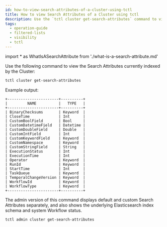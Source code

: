 ```yaml
---
id: how-to-view-search-attributes-of-a-cluster-using-tctl
title: How to view Search Attributes of a Cluster using tctl
description: Use the `tctl cluster get-search-attributes` command to view Search Attributes currently indexed by the Cluster.
tags:
  - operation-guide
  - filtered-lists
  - visibility
  - tctl
---
```


<!-- prettier-ignore -->
import * as WhatIsASearchAttribute from './what-is-a-search-attribute.md'

Use the following command to view the <preview page={WhatIsASearchAttribute}>Search Attributes</preview> currently indexed by the Cluster:

```bash
tctl cluster get-search-attributes
```

Example output:

```
+-----------------------+----------+
|         NAME          |   TYPE   |
+-----------------------+----------+
| BinaryChecksums       | Keyword  |
| CloseTime             | Int      |
| CustomBoolField       | Bool     |
| CustomDatetimeField   | Datetime |
| CustomDoubleField     | Double   |
| CustomIntField        | Int      |
| CustomKeywordField    | Keyword  |
| CustomNamespace       | Keyword  |
| CustomStringField     | String   |
| ExecutionStatus       | Int      |
| ExecutionTime         | Int      |
| Operator              | Keyword  |
| RunId                 | Keyword  |
| StartTime             | Int      |
| TaskQueue             | Keyword  |
| TemporalChangeVersion | Keyword  |
| WorkflowId            | Keyword  |
| WorkflowType          | Keyword  |
+-----------------------+----------+
```

The admin version of this command displays default and custom Search Attributes separately, and also shows the underlying Elasticsearch index schema and system Workflow status.

```bash
tctl admin cluster get-search-attributes
```
